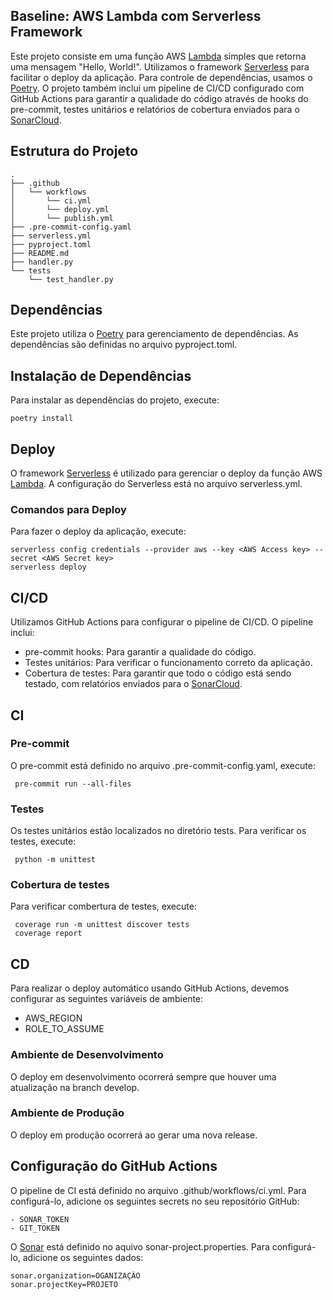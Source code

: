 ## Baseline: AWS Lambda com Serverless Framework

Este projeto consiste em uma função AWS [Lambda](https://docs.aws.amazon.com/pt_br/lambda/) simples que retorna uma mensagem "Hello, World!". Utilizamos o framework
[Serverless](https://www.serverless.com/framework/docs) para facilitar o deploy da aplicação. Para controle de dependências, usamos o [Poetry](https://python-poetry.org/). O projeto também inclui
um pipeline de CI/CD configurado com GitHub Actions para garantir a qualidade do código através de hooks do pre-commit,
testes unitários e relatórios de cobertura enviados para o [SonarCloud](https://docs.sonarsource.com/sonarcloud/).

## Estrutura do Projeto

```plaintext
.
├── .github
│   └── workflows
│       └── ci.yml
│       └── deploy.yml
│       └── publish.yml
├── .pre-commit-config.yaml
├── serverless.yml
├── pyproject.toml
├── README.md
├── handler.py
└── tests
    └── test_handler.py
```    

## Dependências

Este projeto utiliza o [Poetry](https://python-poetry.org/) para gerenciamento de dependências. As dependências são definidas no arquivo
pyproject.toml.

## Instalação de Dependências

Para instalar as dependências do projeto, execute:

```
poetry install
```

## Deploy

O framework [Serverless](https://www.serverless.com/framework/docs) é utilizado para gerenciar o deploy da função AWS [Lambda](https://docs.aws.amazon.com/pt_br/lambda/). A configuração do Serverless está no
arquivo serverless.yml.

### Comandos para Deploy

Para fazer o deploy da aplicação, execute:

```
serverless config credentials --provider aws --key <AWS Access key> --secret <AWS Secret key>
serverless deploy
```

## CI/CD

Utilizamos GitHub Actions para configurar o pipeline de CI/CD. O pipeline inclui:

- pre-commit hooks: Para garantir a qualidade do código.
- Testes unitários: Para verificar o funcionamento correto da aplicação.
- Cobertura de testes: Para garantir que todo o código está sendo testado, com relatórios enviados para o [SonarCloud](https://docs.sonarsource.com/sonarcloud/).

## CI

### Pre-commit

O pre-commit está definido no arquivo .pre-commit-config.yaml, execute:

```
 pre-commit run --all-files
```

### Testes

Os testes unitários estão localizados no diretório tests. Para verificar os testes, execute:

```
 python -m unittest
```

### Cobertura de testes

Para verificar combertura de testes, execute:

```
 coverage run -m unittest discover tests
 coverage report
```

## CD
Para realizar o deploy automático usando GitHub Actions, devemos configurar as seguintes variáveis de ambiente:

- AWS_REGION
- ROLE_TO_ASSUME

### Ambiente de Desenvolvimento
O deploy em desenvolvimento ocorrerá sempre que houver uma atualização na branch develop.

### Ambiente de Produção
O deploy em produção ocorrerá ao gerar uma nova release.

## Configuração do GitHub Actions

O pipeline de CI está definido no arquivo .github/workflows/ci.yml. Para configurá-lo, adicione os seguintes secrets no
seu repositório GitHub:

```
- SONAR_TOKEN
- GIT_TOKEN
```

O [Sonar](https://docs.sonarsource.com/sonarcloud/) está definido no aquivo sonar-project.properties. Para configurá-lo, adicione os seguintes dados:

```
sonar.organization=OGANIZAÇÂO
sonar.projectKey=PROJETO
```